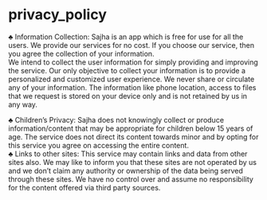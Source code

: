 # privacy_policy

♣	Information Collection: Sajha is an app which is free for use for all the users. 
  We provide our services for no cost. If you choose our service, then you agree the collection of your information.  
  We intend to collect the user information for simply providing and improving the service. 
  Our only objective to collect your information is to provide a personalized and customized user experience. 
  We never share or circulate any of your information. 
  The information like phone location, access to files that we request is stored on your device only and is not retained by us in any way.
  
♣	Children’s Privacy: Sajha does not knowingly collect or produce information/content that may be appropriate for children below 15 years of age. 
  The service does not direct its content towards minor and by opting for this service you agree on accessing the entire content.   
♣	Links to other sites: This service may contain links and data from other sites also. 
  We may like to inform you that these sites are not operated by us and we don’t claim any authority or ownership of the data being served through these sites. 
  We have no control over and assume no responsibility for the content offered via third party sources.
